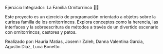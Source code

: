 Ejercicio Integrador: La Familia Ornitorrinco 🦫🦆

Este proyecto es un ejercicio de programación orientado a objetos sobre la curiosa familia de los ornitorrincos. Explora conceptos como la herencia, las interfaces y la sobreescritura de métodos a través de un divertido escenario con ornitorrincos, castores y patos.

Realizado por: Hauria Matias, Josemir Zaleh, Danna Valentina Garcia, Agustin Diaz, Luca Bonetto.
